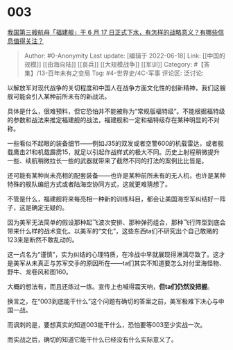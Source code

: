 # 003
[我国第三艘航母「福建舰」于 6 月 17 日正式下水，有怎样的战略意义？有哪些信息值得关注？](https://www.zhihu.com/question/538149575/answer/2533520310)

> Author: #0-Anonymity
> Last update: [编辑于 2022-06-18]
> Link: [[中国的规模]] [[由海向陆]] [[哀兵]] [[大规模战争]] [[军训]]
> Category: #【答集】/13-百年未有之变局
> Tag: #4-世界史/4C-军事
> 评论区:
> 泛讨论:

以解放军对现代战争的关切程度和中国人在战争方面文化性的创新精神，我们这艘舰可能会引入某种前所未有的新战法。

具体是什么，很难预料，但它恐怕并不能被称为“常规版福特级”。不能根据福特级的参数和战法来推定福建舰的战法，福建舰和一定和福特级存在某种明显的不对称。

一些看似不起眼的装备细节——例如J35的双发或者空警600的机载雷达，或者舰载鹰击21和机载霹雳15，就足以引起作战样式的极大不同。历史上射程稍微提升一些、续航稍微拉长一些的武器就带来了截然不同的打法的案例比比皆是。

还可能有某种尚未亮相的配套装备——也许是某种前所未有的无人机，也许是某种特殊的舰队编组方式或者陆海空协同方式，这就更难猜想了。

不管是什么，福建舰将来每亮相一种新的训练科目，都会让美国海空军纠结好一阵子，这是确定无疑的。

因为美军无法简单的假设那种起飞波次安排、那种弹药组合，那种飞行阵型到底会带来什么样的战术变化。以美军的“文化”，这些东西ta们不研究出个自己敢赌的123来是断然不敢乱动的。

这一点名为“谨慎”，实为纠结的心理特质，在冷战中早就展现得淋漓尽致了。这才是美军从未真正与苏军交手的原因所在——ta们其实不知道要怎么对付里海怪物、野牛、龙卷风和图160。

大概的想法有，而且还练过一练。宣传上也喊得震天响，**但ta们仍然没把握**。

换言之，在“003到底能干什么”这个问题有确切的答案之前，美军极难下决心与中国一战。

而讽刺的是，要想真实的知道003能干什么，恐怕要等003至少实战一次。

而实战之后，确切的知道它能干什么已经没有什么实际意义了。
